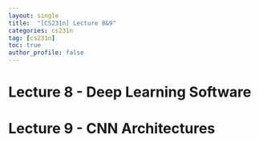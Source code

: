 ```yaml
---
layout: single
title:  "[CS231n] Lecture 8&9"
categories: cs231n
tag: [cs231n]
toc: true
author_profile: false
---
```


# Lecture 8 - Deep Learning Software

# Lecture 9 - CNN Architectures